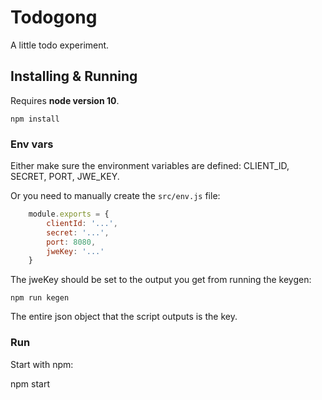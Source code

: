 # Todogong

A little todo experiment.

## Installing & Running

Requires **node version 10**.

    npm install

### Env vars

Either make sure the environment variables are defined: CLIENT_ID, SECRET, PORT, JWE_KEY.

Or you need to manually create the `src/env.js` file:

```js
    module.exports = {
        clientId: '...',
        secret: '...',
        port: 8080,
        jweKey: '...'
    }
```

The jweKey should be set to the output you get from running the keygen:

    npm run kegen

The entire json object that the script outputs is the key.

### Run

Start with npm:

   npm start